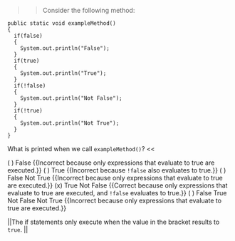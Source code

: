 >>Consider the following method:</p>
<pre><code class="java language-java">public static void exampleMethod()
{
  if(false)
  {
    System.out.println("False");
  }
  if(true)
  {
    System.out.println("True");
  }
  if(!false)
  {
    System.out.println("Not False");
  }
  if(!true)
  {
    System.out.println("Not True");
  }
}
</code></pre>
<p>What is printed when we call <code>exampleMethod()</code>? <<

( ) False {{Incorrect because only expressions that evaluate to true are executed.}}
( ) True {{Incorrect because <code>!false</code> also evaluates to true.}}
( ) False 
Not True {{Incorrect because only expressions that evaluate to true are executed.}}
(x) True
Not False {{Correct because only expressions that evaluate to true are executed, and <code>!false</code> evaluates to true.}}
( ) False
True
Not False
Not True {{Incorrect because only expressions that evaluate to true are executed.}}

||The if statements only execute when the value in the bracket results to <code>true</code>. ||
